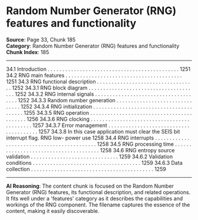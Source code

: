# Random Number Generator (RNG) features and functionality

**Source**: Page 33, Chunk 185  
**Category**: Random Number Generator (RNG) features and functionality  
**Chunk Index**: 185

---

34.1 Introduction . . . . . . . . . . . . . . . . . . . . . . . . . . . . . . . . . . . . . . . . . . . . . 1251
34.2 RNG main features . . . . . . . . . . . . . . . . . . . . . . . . . . . . . . . . . . . . . . . . 1251
34.3 RNG functional description . . . . . . . . . . . . . . . . . . . . . . . . . . . . . . . . . . 1252
34.3.1 RNG block diagram . . . . . . . . . . . . . . . . . . . . . . . . . . . . . . . . . . . . . . 1252
34.3.2 RNG internal signals . . . . . . . . . . . . . . . . . . . . . . . . . . . . . . . . . . . . . 1252
34.3.3 Random number generation . . . . . . . . . . . . . . . . . . . . . . . . . . . . . . . 1252
34.3.4 RNG initialization . . . . . . . . . . . . . . . . . . . . . . . . . . . . . . . . . . . . . . . . 1255
34.3.5 RNG operation . . . . . . . . . . . . . . . . . . . . . . . . . . . . . . . . . . . . . . . . . . 1256
34.3.6 RNG clocking . . . . . . . . . . . . . . . . . . . . . . . . . . . . . . . . . . . . . . . . . . . 1257
34.3.7 Error management . . . . . . . . . . . . . . . . . . . . . . . . . . . . . . . . . . . . . . . 1257
34.3.8 In this case application must clear the SEIS bit interrupt flag. RNG low-
power use 1258
34.4 RNG interrupts . . . . . . . . . . . . . . . . . . . . . . . . . . . . . . . . . . . . . . . . . . . 1258
34.5 RNG processing time . . . . . . . . . . . . . . . . . . . . . . . . . . . . . . . . . . . . . . 1258
34.6 RNG entropy source validation . . . . . . . . . . . . . . . . . . . . . . . . . . . . . . 1259
34.6.2 Validation conditions . . . . . . . . . . . . . . . . . . . . . . . . . . . . . . . . . . . . . 1259
34.6.3 Data collection . . . . . . . . . . . . . . . . . . . . . . . . . . . . . . . . . . . . . . . . . . 1259

---

**AI Reasoning**: The content chunk is focused on the Random Number Generator (RNG) features, its functional description, and related operations. It fits well under a 'features' category as it describes the capabilities and workings of the RNG component. The filename captures the essence of the content, making it easily discoverable.
